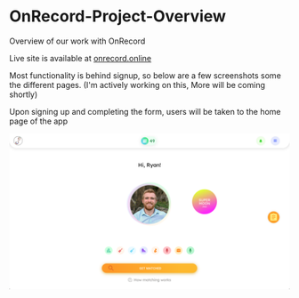# OnRecord-Project-Overview
Overview of our work with OnRecord

Live site is available at [onrecord.online](https://onrecord.online/)

Most functionality is behind signup, so below are a few screenshots some the different pages.
(I'm actively working on this, More will be coming shortly)

Upon signing up and completing the form, users will be taken to the home page of the app

![App Home](App_Home.png)

